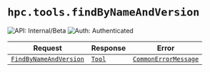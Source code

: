 # `hpc.tools.findByNameAndVersion`

![API: Internal/Beta](https://img.shields.io/static/v1?label=API&message=Internal/Beta&color=red&style=flat-square)
![Auth: Authenticated](https://img.shields.io/static/v1?label=Auth&message=Authenticated&color=informational&style=flat-square)



| Request | Response | Error |
|---------|----------|-------|
|<code><a href='#findbynameandversion'>FindByNameAndVersion</a></code>|<code><a href='#tool'>Tool</a></code>|<code><a href='/docs/reference/dk.sdu.cloud.CommonErrorMessage.md'>CommonErrorMessage</a></code>|



